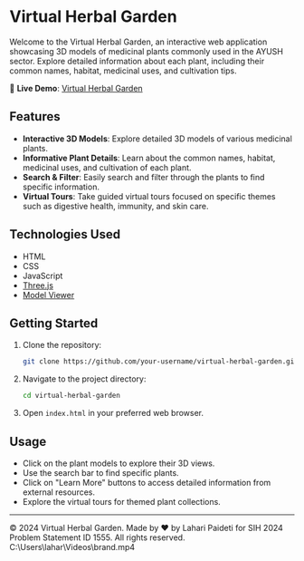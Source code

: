 # Virtual Herbal Garden

Welcome to the Virtual Herbal Garden, an interactive web application showcasing 3D models of medicinal plants commonly used in the AYUSH sector. Explore detailed information about each plant, including their common names, habitat, medicinal uses, and cultivation tips.

🌿 **Live Demo**: [Virtual Herbal Garden](https://laharipaideti.github.io/virtual-herbal/)

## Features

- **Interactive 3D Models**: Explore detailed 3D models of various medicinal plants.
- **Informative Plant Details**: Learn about the common names, habitat, medicinal uses, and cultivation of each plant.
- **Search & Filter**: Easily search and filter through the plants to find specific information.
- **Virtual Tours**: Take guided virtual tours focused on specific themes such as digestive health, immunity, and skin care.

## Technologies Used

- HTML
- CSS
- JavaScript
- [Three.js](https://threejs.org/)
- [Model Viewer](https://modelviewer.dev/)

## Getting Started

1. Clone the repository:
    ```sh
    git clone https://github.com/your-username/virtual-herbal-garden.git
    ```
2. Navigate to the project directory:
    ```sh
    cd virtual-herbal-garden
    ```
3. Open `index.html` in your preferred web browser.


## Usage

- Click on the plant models to explore their 3D views.
- Use the search bar to find specific plants.
- Click on "Learn More" buttons to access detailed information from external resources.
- Explore the virtual tours for themed plant collections.



---

&copy; 2024 Virtual Herbal Garden. Made by ❤️ by Lahari Paideti for SIH 2024 Problem Statement ID 1555. All rights reserved.
C:\Users\lahar\Videos\brand.mp4
